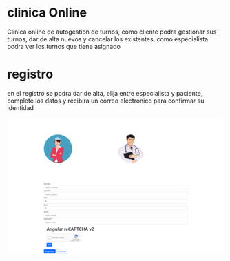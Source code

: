 # clinica Online

Clinica online de autogestion de turnos, como cliente podra gestionar sus turnos, dar de alta nuevos y cancelar los existentes,
como especialista podra ver los turnos que tiene asignado

# registro

en el registro se podra dar de alta, elija entre especialista y paciente, complete los datos y recibira un correo electronico para confirmar su identidad

![registro](readme-assets/registro.png)